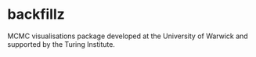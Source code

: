 # backfillz
MCMC visualisations package developed at the University of Warwick and supported by the Turing Institute.
